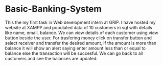 # Basic-Banking-System
This the my first task in Web development intern at GRIP. I have hosted my website at XAMPP and populated data of 10 customers in sql with details like name, email, balance. We can view details of each customer using view button beside the user. For trasfering money click on transfer button and select receiver and transfer the desired amount, if the amount is more than balance it will show an alert saying enter amount less than or equal to balance else the transaction will be succesful. We can go back to all customers and see the balances are updated.
